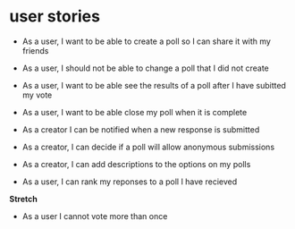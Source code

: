# user stories

- As a user, I want to be able to create a poll so I can share it with my friends

- As a user, I should not be able to change a poll that I did not create

- As a user, I want to be able see the results of a poll after I have subitted my vote

- As a user, I want to be able close my poll when it is complete

- As a creator I can be notified when a new response is submitted

- As a creator, I can decide if a poll will allow anonymous submissions

- As a creator, I can add descriptions to the options on my polls 

- As a user, I can rank my reponses to a poll I have recieved 


**Stretch** 

- As a user I cannot vote more than once

